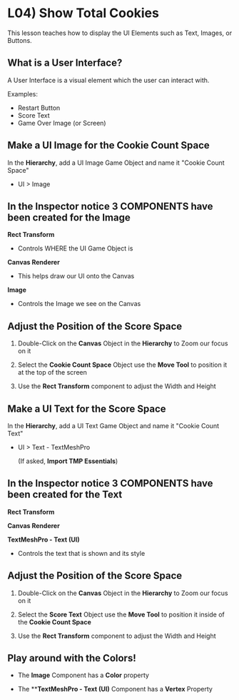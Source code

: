 # L04) Show Total Cookies

This lesson teaches how to display the UI Elements such as Text, Images, or Buttons.

## What is a User Interface?

A User Interface is a visual element which the user can interact with.

Examples:

- Restart Button
- Score Text
- Game Over Image (or Screen)

## Make a UI Image for the Cookie Count Space

In the **Hierarchy**, add a UI Image Game Object and name it "Cookie Count Space"

- UI > Image

## In the Inspector notice 3 COMPONENTS have been created for the Image

**Rect Transform**

- Controls WHERE the UI Game Object is

**Canvas Renderer**

- This helps draw our UI onto the Canvas

**Image**

- Controls the Image we see on the Canvas

## Adjust the Position of the Score Space

1) Double-Click on the **Canvas** Object in the **Hierarchy** to Zoom our focus on it

2) Select the **Cookie Count Space** Object use the **Move Tool** to position it at the top of the screen

3) Use the **Rect Transform** component to adjust the Width and Height

## Make a UI Text for the Score Space

In the **Hierarchy**, add a UI Text Game Object and name it "Cookie Count Text"

- UI > Text - TextMeshPro 
    
    (If asked, **Import TMP Essentials**)

## In the Inspector notice 3 COMPONENTS have been created for the Text

**Rect Transform**

**Canvas Renderer**

**TextMeshPro - Text (UI)**

- Controls the text that is shown and its style

## Adjust the Position of the Score Space

1) Double-Click on the **Canvas** Object in the **Hierarchy** to Zoom our focus on it

2) Select the **Score Text** Object use the **Move Tool** to position it inside of the **Cookie Count Space**

3) Use the **Rect Transform** component to adjust the Width and Height

## Play around with the Colors!

- The **Image** Component has a **Color** property

- The ****TextMeshPro - Text (UI)** Component has a **Vertex** Property
